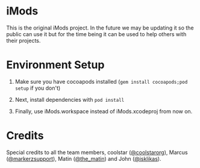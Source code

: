 iMods
===

This is the original iMods project. In the future we may be updating it so the public can use it but for the time being it can be used to help others with their projects.

Environment Setup
===

1. Make sure you have cocoapods installed (`gem install cocoapods;pod setup` if you don't)

2. Next, install dependencies with `pod install`

3. Finally, use iMods.workspace instead of iMods.xcodeproj from now on.

Credits
===
Special credits to all the team members, coolstar ([@coolstarorg](https://twitter.com/coolstarorg)), Marcus ([@markerzsupport](https://twitter.com/markerzsupport)), Matin ([@the_matin](https://twitter.com/the_matin)) and John ([@isklikas](https://twitter.com/isklikas)).
